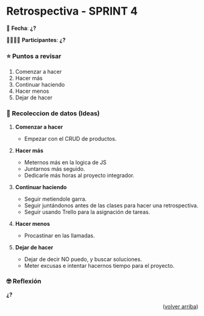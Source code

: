 <div id="top"></div>

# Retrospectiva - SPRINT 4

📅 **Fecha**: **¿?**

👨‍👨‍👧‍👦 **Participantes**:
**¿?**


### ⭐️ Puntos a revisar

1. Comenzar a hacer
2. Hacer más
3. Continuar haciendo
4. Hacer menos
5. Dejar de hacer

### 👹 Recoleccion de datos (Ideas)

1. **Comenzar a hacer**
    * Empezar con el CRUD de productos.

2. **Hacer más**
    * Meternos más en la logica de JS
    * Juntarnos más seguido.
    * Dedicarle más horas al proyecto integrador.

3. **Continuar haciendo**
    * Seguir metiendole garra.
    * Seguir juntándonos antes de las clases para hacer una retrospectiva.
    * Seguir usando Trello para la asignación de tareas.

4. **Hacer menos**
    * Procastinar en las llamadas.

5. **Dejar de hacer**
    * Dejar de decir NO puedo, y buscar soluciones.
    * Meter excusas e intentar hacernos tiempo para el proyecto.
    

### 🤓 Reflexión

**¿?**

<p align="right">(<a href="#top">volver arriba</a>)</p>
